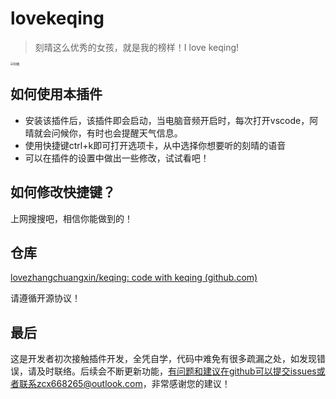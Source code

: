 # lovekeqing
> 刻晴这么优秀的女孩，就是我的榜样！I love keqing!

<img src="https://gitee.com/zhang-chuang-xin/shuyinli-image/raw/master/zcx/6F6FF34762AD0FC6811371CA2ECB9690.jpg" alt="阿晴" style="zoom: 33%;" />

## 如何使用本插件
- 安装该插件后，该插件即会启动，当电脑音频开启时，每次打开vscode，阿晴就会问候你，有时也会提醒天气信息。
- 使用快捷键ctrl+k即可打开选项卡，从中选择你想要听的刻晴的语音
- 可以在插件的设置中做出一些修改，试试看吧！

## 如何修改快捷键？

上网搜搜吧，相信你能做到的！

## 仓库

[lovezhangchuangxin/keqing: code with keqing (github.com)](https://github.com/lovezhangchuangxin/keqing)

请遵循开源协议！

## 最后

这是开发者初次接触插件开发，全凭自学，代码中难免有很多疏漏之处，如发现错误，请及时联络。后续会不断更新功能，有问题和建议在github可以提交issues或者联系zcx668265@outlook.com，非常感谢您的建议！
